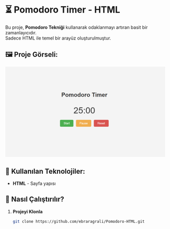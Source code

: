# ⏳ Pomodoro Timer - HTML

Bu proje, **Pomodoro Tekniği** kullanarak odaklanmayı artıran basit bir zamanlayıcıdır.  
Sadece HTML ile temel bir arayüz oluşturulmuştur.

## 🖼️ Proje Görseli:
![Pomodoro Timer Ekran Görüntüsü](https://raw.githubusercontent.com/ebraragrali/Pomodoro-HTML/main/Ekran%20g%C3%B6r%C3%BCnt%C3%BCs%C3%BC%202025-02-26%20185718.png)

## 📂 Kullanılan Teknolojiler:
- **HTML** - Sayfa yapısı  

## 🔧 Nasıl Çalıştırılır?
1. **Projeyi Klonla**  
   ```sh
   git clone https://github.com/ebraragrali/Pomodoro-HTML.git
